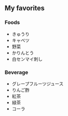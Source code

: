 ## My favorites

### Foods

- きゅうり
- キャベツ
- 野菜
- かりんとう
- 白センマイ刺し

### Beverage

- グレープフルーツジュース
- りんご酢
- 紅茶
- 緑茶
- コーラ
